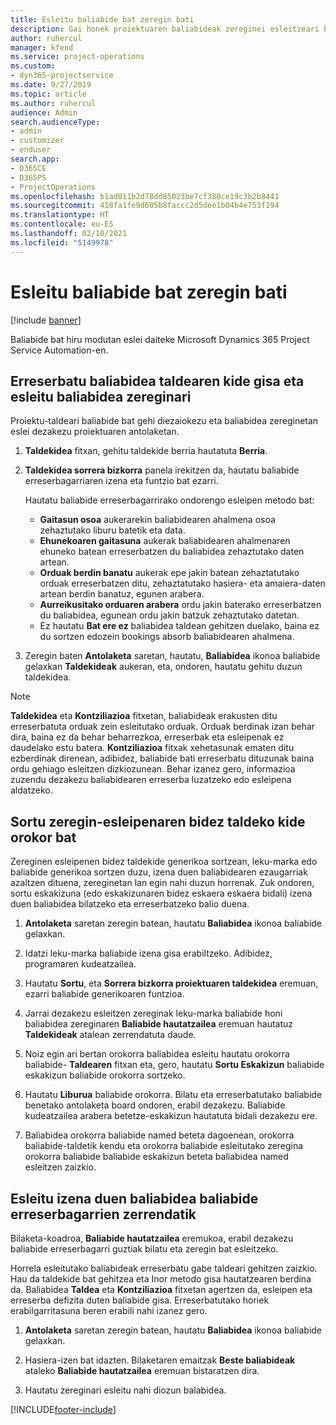 ```yaml
---
title: Esleitu baliabide bat zeregin bati
description: Gai honek proiektuaren baliabideak zereginei esleitzeari buruzko informazioa ematen du.
author: ruhercul
manager: kfend
ms.service: project-operations
ms.custom:
- dyn365-projectservice
ms.date: 9/27/2019
ms.topic: article
ms.author: ruhercul
audience: Admin
search.audienceType:
- admin
- customizer
- enduser
search.app:
- D365CE
- D365PS
- ProjectOperations
ms.openlocfilehash: b1ad011b2d78dd85023be7cf380ce19c3b2b8441
ms.sourcegitcommit: 418fa1fe9d605b8faccc2d5dee1b04b4e753f194
ms.translationtype: HT
ms.contentlocale: eu-ES
ms.lasthandoff: 02/10/2021
ms.locfileid: "5149978"
---
```

# <a name="assign-a-resource-to-a-task"></a>Esleitu baliabide bat zeregin bati

[!include [banner](../includes/psa-now-project-operations.md)]

Baliabide bat hiru modutan eslei daiteke Microsoft Dynamics 365 Project Service Automation-en.

## <a name="book-a-resource-as-a-team-member-and-then-assign-the-resource-to-a-task"></a>Erreserbatu baliabidea taldearen kide gisa eta esleitu baliabidea zereginari

Proiektu-taldeari baliabide bat gehi diezaiokezu eta baliabidea zereginetan eslei dezakezu proiektuaren antolaketan.

1. **Taldekidea** fitxan, gehitu taldekide berria hautatuta **Berria**. 

2. **Taldekidea sorrera bizkorra** panela irekitzen da, hautatu baliabide erreserbagarriaren izena eta funtzio bat ezarri. 

    Hautatu baliabide erreserbagarrirako ondorengo esleipen metodo bat:

    - **Gaitasun osoa** aukerarekin baliabidearen ahalmena osoa zehaztutako liburu batetik eta data.
    - **Ehunekoaren gaitasuna** aukerak baliabidearen ahalmenaren ehuneko batean erreserbatzen du baliabidea zehaztutako daten artean.
    - **Orduak berdin banatu** aukerak epe jakin batean zehaztatutako orduak erreserbatzen ditu, zehaztatutako hasiera- eta amaiera-daten artean berdin banatuz, egunen arabera.
    - **Aurreikusitako orduaren arabera** ordu jakin baterako erreserbatzen du baliabidea, egunean ordu jakin batzuk zehaztutako datetan.
    - Ez hautatu **Bat ere ez** baliabidea taldean gehitzen duelako, baina ez du sortzen edozein bookings absorb baliabidearen ahalmena.

3. Zeregin baten **Antolaketa** saretan, hautatu, **Baliabidea** ikonoa baliabide gelaxkan **Taldekideak** aukeran, eta, ondoren, hautatu gehitu duzun taldekidea. 

> [!NOTE]
> **Taldekidea** eta **Kontziliazioa** fitxetan, baliabideak erakusten ditu erreserbatuta orduak zein esleitutako orduak. Orduak berdinak izan behar dira, baina ez da behar beharrezkoa, erreserbak eta esleipenak ez daudelako estu batera. **Kontziliazioa** fitxak xehetasunak ematen ditu ezberdinak direnean, adibidez, baliabide bati erreserbatu dituzunak baina ordu gehiago esleitzen dizkiozunean. Behar izanez gero, informazioa zuzendu dezakezu baliabidearen erreserba luzatzeko edo esleipena aldatzeko.

## <a name="create-a-generic-team-member-through-task-assignment"></a>Sortu zeregin-esleipenaren bidez taldeko kide orokor bat

Zereginen esleipenen bidez taldekide generikoa sortzean, leku-marka edo baliabide generikoa sortzen duzu, izena duen baliabidearen ezaugarriak azaltzen dituena, zereginetan lan egin nahi duzun horrenak. Zuk ondoren, sortu eskakizuna (edo eskakizunaren bidez eskaera eskaera bidali) izena duen baliabidea bilatzeko eta erreserbatzeko balio duena.

1. **Antolaketa** saretan zeregin batean, hautatu **Baliabidea** ikonoa baliabide gelaxkan.

2. Idatzi leku-marka baliabide izena gisa erabiltzeko. Adibidez, programaren kudeatzailea.

3. Hautatu **Sortu**, eta **Sorrera bizkorra proiektuaren taldekidea** eremuan, ezarri baliabide generikoaren funtzioa.

4. Jarrai dezakezu esleitzen zereginak leku-marka baliabide honi baliabidea zereginaren **Baliabide hautatzailea** eremuan hautatuz **Taldekideak** atalean zerrendatuta daude.

5. Noiz egin ari bertan orokorra baliabidea esleitu hautatu orokorra baliabide- **Taldearen** fitxan eta, gero, hautatu **Sortu Eskakizun** baliabide eskakizun baliabide orokorra sortzeko.

6. Hautatu **Liburua** baliabide orokorra. Bilatu eta erreserbatutako baliabide benetako antolaketa board ondoren, erabil dezakezu. Baliabide kudeatzailea arabera betetze-eskakizun hautatuta bidali dezakezu ere.

7. Baliabidea orokorra baliabide named beteta dagoenean, orokorra baliabide-taldetik kendu eta orokorra baliabide esleitutako zeregina orokorra baliabide baliabide eskakizun beteta baliabidea named esleitzen zaizkio.

## <a name="assign-a-named-resource-from-the-list-of-all-bookable-resources"></a>Esleitu izena duen baliabidea baliabide erreserbagarrien zerrendatik

Bilaketa-koadroa, **Baliabide hautatzailea** eremukoa, erabil dezakezu baliabide erreserbagarri guztiak bilatu eta zeregin bat esleitzeko.

Horrela esleitutako baliabideak erreserbatu gabe taldeari gehitzen zaizkio. Hau da taldekide bat gehitzea eta Inor metodo gisa hautatzearen berdina da. Baliabidea **Taldea** eta **Kontziliazioa** fitxetan agertzen da, esleipen eta erreserba defizita duten baliabide gisa. Erreserbatutako horiek erabilgarritasuna beren erabili nahi izanez gero.

1. **Antolaketa** saretan zeregin batean, hautatu **Baliabidea** ikonoa baliabide gelaxkan.

2. Hasiera-izen bat idazten. Bilaketaren emaitzak **Beste baliabideak** ataleko **Baliabide hautatzailea** eremuan bistaratzen dira.

3. Hautatu zereginari esleitu nahi diozun balabidea.



[!INCLUDE[footer-include](../includes/footer-banner.md)]
